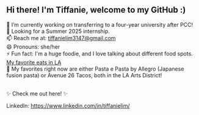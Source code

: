 ## Hi there! I'm Tiffanie, welcome to my GitHub :)

🔭  I’m currently working on transferring to a four-year university after PCC! <br />
🌱  Looking for a Summer 2025 internship. <br />
📫  Reach me at: tiffanielim3147@gmail.com <br />
😄  Pronouns: she/her <br />
⚡  Fun fact: I'm a huge foodie, and I love talking about different food spots. [My favorite eats in LA](https://tiffanielim.github.io/favLAEats/)<br />
🌮  My favorites right now are either Pasta e Pasta by Allegro (Japanese fusion pasta) or Avenue 26 Tacos, both in the LA Arts District!
<br />

<br />
✨  Check me out here! ✨ <br />

LinkedIn: https://www.linkedin.com/in/tiffanielim/

